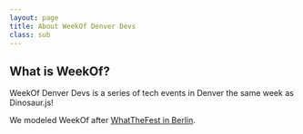 ```yaml
---
layout: page
title: About WeekOf Denver Devs
class: sub
---
```


## What is WeekOf?
WeekOf Denver Devs is a series of tech events in Denver the same week as Dinosaur.js!

We modeled WeekOf after [WhatTheFest in Berlin](http://wwwtf.berlin/).
